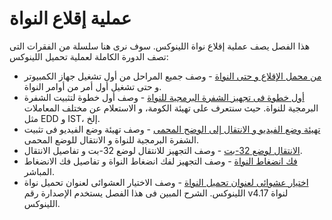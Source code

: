 # عملية إقلاع النواة
هذا الفصل يصف عملية إقلاع نواة اللينوكس. سوف نرى هنا سلسلة من الفقرات التى تصف الدورة الكاملة لعملية تحميل اللينوكس:
* [من محمل الإقلاع و حتى النواة](linux-bootstrap-1.md) - وصف جميع المراحل من أول تشغيل جهاز الكمبيوتر و حتى تشغيل أول أمر من أوامر النواة.
* [أول خطوة فى تجهيز الشفرة البرمجية للنواة](linux-bootstrap-2.md) - وصف أول خطوة لتثبيت الشفرة البرمجية للنواة. حيث سنتعرف على تهيئة الكومة، و الاستعلام عن مختلف المعاملات مثل EDD و IST، إلخ.
* [تهيئة وضع الفيديو و الانتقال إلى الوضح المحمى](linux-bootstrap-3.md) - وصف تهيئة وضع الفيديو فى تثبيت الشفرة البرمجية للنواة و الانتقال للوضع المحمى.
* [الانتقال لوضع 32-بت](linux-bootstrap-4.md) - وصف التجهيز للانتقال لوضع 32-بت و تفاصيل الانتقال.
* [فك انضغاط النواة](linux-bootstrap-5.md) - وصف التجهيز لفك انضغاط النواة و تفاصيل فك الانضغاط المباشر.
* [اختيار عشوائى لعنوان تحميل النواة](linux-bootstrap-6.md)  - وصف الاختيار العشوائى لعنوان تحميل نواة اللينوكس.
الشرح المبين فى هذا الفصل يستخدم اﻹصدارة رقم v4.17 لنواة اللينوكس.
